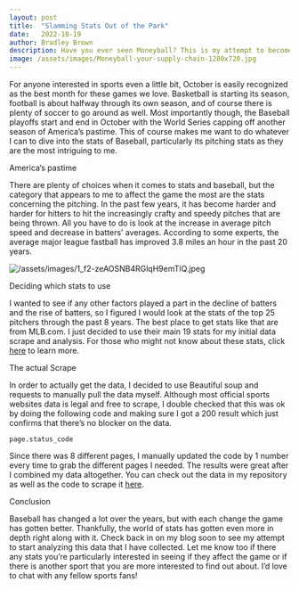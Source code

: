 ```yaml
---
layout: post
title:  "Slamming Stats Out of the Park"
date:   2022-10-19
author: Bradley Brown
description: Have you ever seen Moneyball? This is my attempt to become like Brad Pitt's character and find the stats that impact baseball the most.
image: /assets/images/Moneyball-your-supply-chain-1280x720.jpg
---
```


For anyone interested in sports even a little bit, October is easily recognized as the best month for these games we love. Basketball is starting its season, football is about halfway through its own season, and of course there is plenty of soccer to go around as well. Most importantly though, the Baseball playoffs start and end in October with the World Series capping off another season of America’s pastime. This of course makes me want to do whatever I can to dive into the stats of Baseball, particularly its pitching stats as they are the most intriguing to me. 

America’s pastime

There are plenty of choices when it comes to stats and baseball, but the category that appears to me to affect the game the most are the stats concerning the pitching. In the past few years, it has become harder and harder for hitters to hit the increasingly crafty and speedy pitches that are being thrown. All you have to do is look at the increase in average pitch speed and decrease in batters’ averages. According to some experts, the average major league fastball has improved 3.8 miles an hour in the past 20 years.

![/assets/images/1_f2-zeAOSNB4RGlqH9emTlQ.jpeg
](https://raw.githubusercontent.com/bbrown09/bbrown09-stat-projects/main/assets/images/2022-10-19.png)

Deciding which stats to use

I wanted to see if any other factors played a part in the decline of batters and the rise of batters, so I figured I would look at the stats of the top 25 pitchers through the past 8 years. The best place to get stats like that are from MLB.com. I just decided to use their main 19 stats for my initial data scrape and analysis. For those who might not know about these stats, click [here](https://www.mlb.com/glossary/standard-stats) to learn more.

The actual Scrape

In order to actually get the data, I decided to use Beautiful soup and requests to manually pull the data myself. Although most official sports websites data is legal and free to scrape, I double checked that this was ok by doing the following code and making sure I got a 200 result which just confirms that there’s no blocker on the data.

```
page.status_code
```

Since there was 8 different pages, I manually updated the code by 1 number every time to grab the different pages I needed. The results were great after I combined my data altogether. You can check out the data in my repository as well as the code to scrape it [here](https://github.com/bbrown09/Pitching_Stats_Project).

Conclusion

Baseball has changed a lot over the years, but with each change the game has gotten better. Thankfully, the world of stats has gotten even more in depth right along with it. Check back in on my blog soon to see my attempt to start analyzing this data that I have collected. Let me know too if there any stats you’re particularly interested in seeing if they affect the game or if there is another sport that you are more interested to find out about. I’d love to chat with any fellow sports fans!
